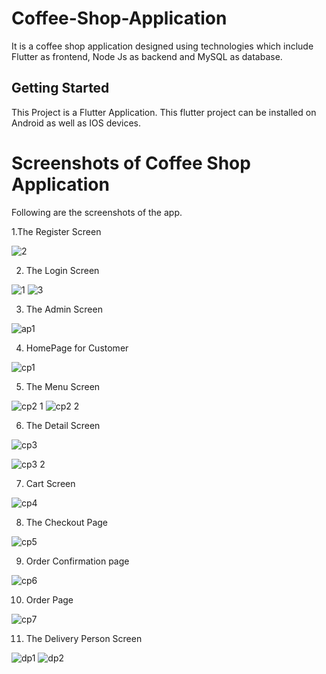 # Coffee-Shop-Application
It is a coffee shop application designed using technologies which include Flutter as frontend, Node Js as backend and MySQL as database.


## Getting Started

This Project is a Flutter Application.
This flutter project can be installed on Android as well as IOS devices.


# Screenshots of Coffee Shop Application
Following are the screenshots of the app.

1.The Register Screen

![2](https://user-images.githubusercontent.com/43025108/163679613-ba05fbbd-a607-49c5-95bb-aee674a6a964.jpg)


2. The Login Screen

![1](https://user-images.githubusercontent.com/43025108/163679704-320e8a30-dc19-44ba-9e17-1ba9c9923838.jpg)
![3](https://user-images.githubusercontent.com/43025108/163679734-852b3d02-9229-46c0-b4fa-c5f1d0b8f692.jpg)


3. The Admin Screen

![ap1](https://user-images.githubusercontent.com/43025108/163679946-235ec3df-c526-496a-92a7-7956d2ca1bad.jpg)



4. HomePage for Customer

![cp1](https://user-images.githubusercontent.com/43025108/163679969-de241b9e-13cd-4c3a-9b29-d7b649685b81.jpg)



5. The Menu Screen

![cp2 1](https://user-images.githubusercontent.com/43025108/163679978-659f2c2a-cc85-4801-bd64-b56356daff84.jpg)
![cp2 2](https://user-images.githubusercontent.com/43025108/163680007-264cd4b5-fbec-421f-9700-654b7c65619c.jpg)





6. The Detail Screen

![cp3](https://user-images.githubusercontent.com/43025108/163680196-964dee21-d4c7-40d8-919c-5572ff5cc394.jpg)


![cp3 2](https://user-images.githubusercontent.com/43025108/163680048-6b876398-0a65-4803-8b75-07ac468c7c0e.jpg)



7. Cart Screen

![cp4](https://user-images.githubusercontent.com/43025108/163680065-1d9fa20c-255d-4467-8066-48d6d57923e2.jpg)


8. The Checkout Page

![cp5](https://user-images.githubusercontent.com/43025108/163680073-4c63cd86-e37d-420a-b1a7-002d5db42182.jpg)


9. Order Confirmation page

![cp6](https://user-images.githubusercontent.com/43025108/163680091-1ea321df-220b-4202-be73-e448a45900cb.jpg)


10. Order Page

![cp7](https://user-images.githubusercontent.com/43025108/163680122-f2e6ad79-a5c0-451c-9c95-24db2cb0078b.jpg)



11. The Delivery Person Screen


![dp1](https://user-images.githubusercontent.com/43025108/163680103-dd942359-f9fd-47ad-8992-acc1df43b21c.jpg)
![dp2](https://user-images.githubusercontent.com/43025108/163680109-7455e550-5788-4305-9aad-bc10ccf7b9a5.jpg)



